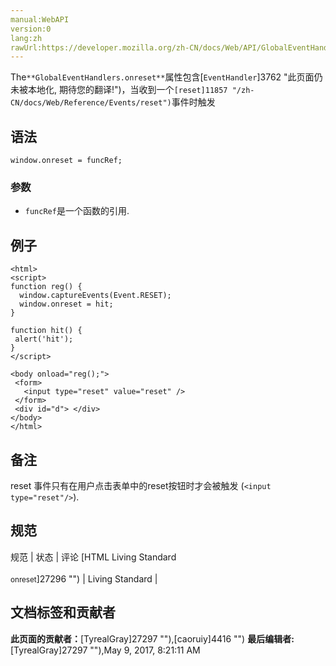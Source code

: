 ```yaml
---
manual:WebAPI
version:0
lang:zh
rawUrl:https://developer.mozilla.org/zh-CN/docs/Web/API/GlobalEventHandlers/onreset
---
```






The`**GlobalEventHandlers.onreset**`属性包含[`EventHandler`]3762 "此页面仍未被本地化, 期待您的翻译!")，当收到一个`[reset]11857 "/zh-CN/docs/Web/Reference/Events/reset")`事件时触发


## 语法<a name="Syntax"></a>

```
window.onreset = funcRef;
```

### 参数<a name="Parameters"></a>

* `funcRef`是一个函数的引用.

## 例子<a name="Example"></a>

```
<html>
<script>
function reg() {
  window.captureEvents(Event.RESET);
  window.onreset = hit;
}
 
function hit() {
 alert('hit');
}
</script>

<body onload="reg();">
 <form>
   <input type="reset" value="reset" />
 </form>
 <div id="d"> </div>
</body>
</html>
```

## 备注<a name="Notes"></a>


reset 事件只有在用户点击表单中的reset按钮时才会被触发 (`<input type="reset"/>`).


## 规范<a name="Specification"></a>

规范 | 状态 | 评论 
[HTML Living Standard<br></br><small>onreset</small>]27296 "") | Living Standard |  




## 文档标签和贡献者
**此页面的贡献者：**[TyrealGray]27297 ""),[caoruiy]4416 "")
**最后编辑者:**[TyrealGray]27297 ""),<time>May 9, 2017, 8:21:11 AM</time>


